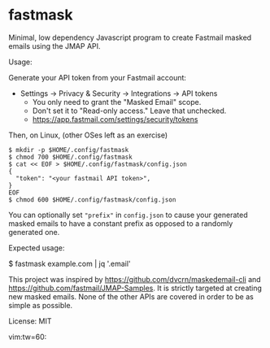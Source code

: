 # fastmask

Minimal, low dependency Javascript program to create
Fastmail masked emails using the JMAP API.

Usage:

Generate your API token from your Fastmail account:
* Settings -> Privacy & Security -> Integrations -> API
  tokens
  * You only need to grant the "Masked Email" scope.
  * Don't set it to "Read-only access." Leave that
    unchecked.
  * https://app.fastmail.com/settings/security/tokens

Then, on Linux, (other OSes left as an exercise)

```
$ mkdir -p $HOME/.config/fastmask
$ chmod 700 $HOME/.config/fastmask
$ cat << EOF > $HOME/.config/fastmask/config.json
{
  "token": "<your fastmail API token>",
}
EOF
$ chmod 600 $HOME/.config/fastmask/config.json
```

You can optionally set `"prefix"` in `config.json` to cause
your generated masked emails to have a constant prefix as
opposed to a randomly generated one.

Expected usage:

$ fastmask example.com | jq '.email'

This project was inspired by
https://github.com/dvcrn/maskedemail-cli and
https://github.com/fastmail/JMAP-Samples. It is strictly
targeted at creating new masked emails. None of the other
APIs are covered in order to be as simple as possible.

License: MIT

vim:tw=60:

